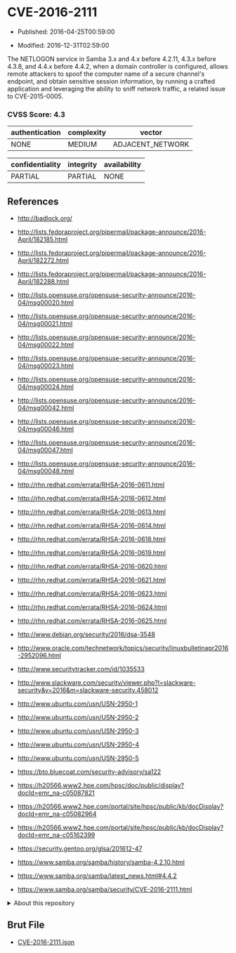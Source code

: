 # CVE-2016-2111

- Published: 2016-04-25T00:59:00

- Modified: 2016-12-31T02:59:00

The NETLOGON service in Samba 3.x and 4.x before 4.2.11, 4.3.x before 4.3.8, and 4.4.x before 4.4.2, when a domain controller is configured, allows remote attackers to spoof the computer name of a secure channel's endpoint, and obtain sensitive session information, by running a crafted application and leveraging the ability to sniff network traffic, a related issue to CVE-2015-0005.

### CVSS Score: **4.3**

| authentication | complexity | vector |
| --- | --- | --- |
| NONE | MEDIUM | ADJACENT_NETWORK |

| confidentiality | integrity | availability |
| --- | --- | --- |
| PARTIAL | PARTIAL | NONE |

## References

* http://badlock.org/

* http://lists.fedoraproject.org/pipermail/package-announce/2016-April/182185.html

* http://lists.fedoraproject.org/pipermail/package-announce/2016-April/182272.html

* http://lists.fedoraproject.org/pipermail/package-announce/2016-April/182288.html

* http://lists.opensuse.org/opensuse-security-announce/2016-04/msg00020.html

* http://lists.opensuse.org/opensuse-security-announce/2016-04/msg00021.html

* http://lists.opensuse.org/opensuse-security-announce/2016-04/msg00022.html

* http://lists.opensuse.org/opensuse-security-announce/2016-04/msg00023.html

* http://lists.opensuse.org/opensuse-security-announce/2016-04/msg00024.html

* http://lists.opensuse.org/opensuse-security-announce/2016-04/msg00042.html

* http://lists.opensuse.org/opensuse-security-announce/2016-04/msg00046.html

* http://lists.opensuse.org/opensuse-security-announce/2016-04/msg00047.html

* http://lists.opensuse.org/opensuse-security-announce/2016-04/msg00048.html

* http://rhn.redhat.com/errata/RHSA-2016-0611.html

* http://rhn.redhat.com/errata/RHSA-2016-0612.html

* http://rhn.redhat.com/errata/RHSA-2016-0613.html

* http://rhn.redhat.com/errata/RHSA-2016-0614.html

* http://rhn.redhat.com/errata/RHSA-2016-0618.html

* http://rhn.redhat.com/errata/RHSA-2016-0619.html

* http://rhn.redhat.com/errata/RHSA-2016-0620.html

* http://rhn.redhat.com/errata/RHSA-2016-0621.html

* http://rhn.redhat.com/errata/RHSA-2016-0623.html

* http://rhn.redhat.com/errata/RHSA-2016-0624.html

* http://rhn.redhat.com/errata/RHSA-2016-0625.html

* http://www.debian.org/security/2016/dsa-3548

* http://www.oracle.com/technetwork/topics/security/linuxbulletinapr2016-2952096.html

* http://www.securitytracker.com/id/1035533

* http://www.slackware.com/security/viewer.php?l=slackware-security&y=2016&m=slackware-security.458012

* http://www.ubuntu.com/usn/USN-2950-1

* http://www.ubuntu.com/usn/USN-2950-2

* http://www.ubuntu.com/usn/USN-2950-3

* http://www.ubuntu.com/usn/USN-2950-4

* http://www.ubuntu.com/usn/USN-2950-5

* https://bto.bluecoat.com/security-advisory/sa122

* https://h20566.www2.hpe.com/hpsc/doc/public/display?docId=emr_na-c05087821

* https://h20566.www2.hpe.com/portal/site/hpsc/public/kb/docDisplay?docId=emr_na-c05082964

* https://h20566.www2.hpe.com/portal/site/hpsc/public/kb/docDisplay?docId=emr_na-c05162399

* https://security.gentoo.org/glsa/201612-47

* https://www.samba.org/samba/history/samba-4.2.10.html

* https://www.samba.org/samba/latest_news.html#4.4.2

* https://www.samba.org/samba/security/CVE-2016-2111.html

<details>
<summary>About this repository</summary> 

  This repository is part of the project [Live Hack CVE](https://github.com/Live-Hack-CVE). Main website can be found [www.live-hack.org](https://www.live-hack.org) 
  
  Made by [Sn0wAlice](https://github.com/Sn0wAlice) for the people that care about security and need to have a feed of the latest CVEs. Hope you enjoy it, don't forget to star the repo and follow me on [Twitter](https://twitter.com/Sn0wAlice) and [Github](https://github.com/Sn0wAlice). And that is my [personnal website](https://www.alice-snow.me/)

  - [Home Page](https://github.com/Live-Hack-CVE)
  - [Framework](https://github.com/Live-Hack-CVE/cve-framework)
  - [CVE database](https://github.com/Live-Hack-CVE/full_database)
  - [Changelog](https://github.com/Live-Hack-CVE/Changelog)
</details>

## Brut File

* [CVE-2016-2111.json](https://raw.githubusercontent.com/Live-Hack-CVE/full_database/main/cves/2016/CVE-2016-2111.json)

